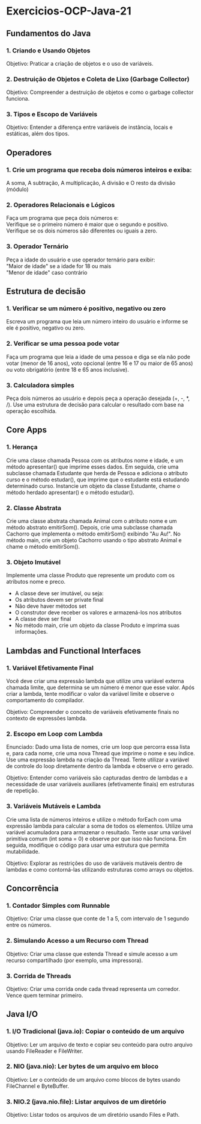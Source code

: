 # Exercicios-OCP-Java-21

## Fundamentos do Java

### 1. Criando e Usando Objetos
Objetivo: Praticar a criação de objetos e o uso de variáveis.

### 2. Destruição de Objetos e Coleta de Lixo (Garbage Collector)
Objetivo: Compreender a destruição de objetos e como o garbage collector funciona.

### 3. Tipos e Escopo de Variáveis
Objetivo: Entender a diferença entre variáveis de instância, locais e estáticas, além dos tipos.

## Operadores
### 1. Crie um programa que receba dois números inteiros e exiba: 
A soma, A subtração, A multiplicação, A divisão e O resto da divisão (módulo)

### 2. Operadores Relacionais e Lógicos
Faça um programa que peça dois números e:\
Verifique se o primeiro número é maior que o segundo e positivo.\
Verifique se os dois números são diferentes ou iguais a zero.

### 3. Operador Ternário
Peça a idade do usuário e use operador ternário para exibir:\
"Maior de idade" se a idade for 18 ou mais\
"Menor de idade" caso contrário

## Estrutura de decisão

### 1. Verificar se um número é positivo, negativo ou zero
Escreva um programa que leia um número inteiro do usuário e informe se ele é positivo, negativo ou zero.

### 2. Verificar se uma pessoa pode votar
Faça um programa que leia a idade de uma pessoa e diga se ela não pode votar (menor de 16 anos), voto opcional (entre 16 e 17 ou maior de 65 anos) ou voto obrigatório (entre 18 e 65 anos inclusive).

### 3. Calculadora simples
Peça dois números ao usuário e depois peça a operação desejada (+, -, *, /). Use uma estrutura de decisão para calcular o resultado com base na operação escolhida.

## Core Apps
### 1. Herança
Crie uma classe chamada Pessoa com os atributos nome e idade, e um método apresentar() que imprime esses dados.
Em seguida, crie uma subclasse chamada Estudante que herda de Pessoa e adiciona o atributo curso e o método estudar(), que imprime que o estudante está estudando determinado curso.
Instancie um objeto da classe Estudante, chame o método herdado apresentar() e o método estudar().

### 2. Classe Abstrata
Crie uma classe abstrata chamada Animal com o atributo nome e um método abstrato emitirSom().
Depois, crie uma subclasse chamada Cachorro que implementa o método emitirSom() exibindo "Au Au!".
No método main, crie um objeto Cachorro usando o tipo abstrato Animal e chame o método emitirSom().

### 3. Objeto Imutável
Implemente uma classe Produto que represente um produto com os atributos nome e preco.
- A classe deve ser imutável, ou seja:
- Os atributos devem ser private final
- Não deve haver métodos set
- O construtor deve receber os valores e armazená-los nos atributos
- A classe deve ser final
- No método main, crie um objeto da classe Produto e imprima suas informações.

## Lambdas and Functional Interfaces

### 1. Variável Efetivamente Final

Você deve criar uma expressão lambda que utilize uma variável externa chamada limite, que determina se um número é menor que esse valor. Após criar a lambda, tente modificar o valor da variável limite e observe o comportamento do compilador.

Objetivo:
Compreender o conceito de variáveis efetivamente finais no contexto de expressões lambda.

### 2. Escopo em Loop com Lambda
Enunciado:
Dado uma lista de nomes, crie um loop que percorra essa lista e, para cada nome, crie uma nova Thread que imprime o nome e seu índice. Use uma expressão lambda na criação da Thread. Tente utilizar a variável de controle do loop diretamente dentro da lambda e observe o erro gerado.

Objetivo:
Entender como variáveis são capturadas dentro de lambdas e a necessidade de usar variáveis auxiliares (efetivamente finais) em estruturas de repetição.

### 3. Variáveis Mutáveis e Lambda

Crie uma lista de números inteiros e utilize o método forEach com uma expressão lambda para calcular a soma de todos os elementos. Utilize uma variável acumuladora para armazenar o resultado. Tente usar uma variável primitiva comum (int soma = 0) e observe por que isso não funciona. Em seguida, modifique o código para usar uma estrutura que permita mutabilidade.

Objetivo:
Explorar as restrições do uso de variáveis mutáveis dentro de lambdas e como contorná-las utilizando estruturas como arrays ou objetos.

## Concorrência

### 1. Contador Simples com Runnable
Objetivo: Criar uma classe que conte de 1 a 5, com intervalo de 1 segundo entre os números.

### 2. Simulando Acesso a um Recurso com Thread
Objetivo: Criar uma classe que estenda Thread e simule acesso a um recurso compartilhado (por exemplo, uma impressora).

### 3. Corrida de Threads
Objetivo: Criar uma corrida onde cada thread representa um corredor. Vence quem terminar primeiro.

## Java I/O

### 1. I/O Tradicional (java.io): Copiar o conteúdo de um arquivo
Objetivo: Ler um arquivo de texto e copiar seu conteúdo para outro arquivo usando FileReader e FileWriter.

### 2. NIO (java.nio): Ler bytes de um arquivo em bloco
Objetivo: Ler o conteúdo de um arquivo como blocos de bytes usando FileChannel e ByteBuffer.

### 3. NIO.2 (java.nio.file): Listar arquivos de um diretório
Objetivo: Listar todos os arquivos de um diretório usando Files e Path.
